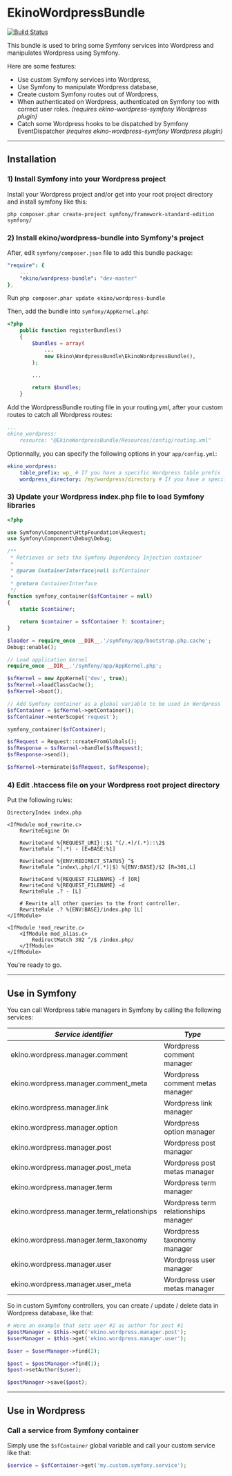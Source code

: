 EkinoWordpressBundle
====================

[![Build Status](https://secure.travis-ci.org/ekino/EkinoWordpressBundle.png?branch=master)](http://travis-ci.org/ekino/EkinoWordpressBundle)

This bundle is used to bring some Symfony services into Wordpress and manipulates Wordpress using Symfony.

Here are some features:

* Use custom Symfony services into Wordpress,
* Use Symfony to manipulate Wordpress database,
* Create custom Symfony routes out of Wordpress,
* When authenticated on Wordpress, authenticated on Symfony too with correct user roles. *(requires ekino-wordpress-symfony Wordpress plugin)*
* Catch some Wordpress hooks to be dispatched by Symfony EventDispatcher *(requires ekino-wordpress-symfony Wordpress plugin)*

---

## Installation

### 1) Install Symfony into your Wordpress project

Install your Wordpress project and/or get into your root project directory and install symfony like this:

`php composer.phar create-project symfony/framework-standard-edition symfony/`

### 2) Install ekino/wordpress-bundle into Symfony's project

After, edit `symfony/composer.json` file to add this bundle package:

```yml
"require": {
    ...
    "ekino/wordpress-bundle": "dev-master"
},
```

Run `php composer.phar update ekino/wordpress-bundle`

Then, add the bundle into `symfony/AppKernel.php`:

```php
<?php
    public function registerBundles()
    {
        $bundles = array(
            ...
            new Ekino\WordpressBundle\EkinoWordpressBundle(),
        );

        ...

        return $bundles;
    }
```

Add the WordpressBundle routing file in your routing.yml, after your custom routes to catch all Wordpress routes:

```yml
...
ekino_wordpress:
    resource: "@EkinoWordpressBundle/Resources/config/routing.xml"
```

Optionnally, you can specify the following options in your `app/config.yml`:

```yml
ekino_wordpress:
    table_prefix: wp_ # If you have a specific Wordpress table prefix
    wordpress_directory: /my/wordpress/directory # If you have a specific Wordpress directory structure
```

### 3) Update your Wordpress index.php file to load Symfony libraries

```php
<?php

use Symfony\Component\HttpFoundation\Request;
use Symfony\Component\Debug\Debug;

/**
 * Retrieves or sets the Symfony Dependency Injection container
 *
 * @param ContainerInterface|null $sfContainer
 *
 * @return ContainerInterface
 */
function symfony_container($sfContainer = null)
{
    static $container;

    return $container = $sfContainer ?: $container;
}

$loader = require_once __DIR__.'/symfony/app/bootstrap.php.cache';
Debug::enable();

// Load application kernel
require_once __DIR__.'/symfony/app/AppKernel.php';

$sfKernel = new AppKernel('dev', true);
$sfKernel->loadClassCache();
$sfKernel->boot();

// Add Symfony container as a global variable to be used in Wordpress
$sfContainer = $sfKernel->getContainer();
$sfContainer->enterScope('request');

symfony_container($sfContainer);

$sfRequest = Request::createFromGlobals();
$sfResponse = $sfKernel->handle($sfRequest);
$sfResponse->send();

$sfKernel->terminate($sfRequest, $sfResponse);
```

### 4) Edit .htaccess file on your Wordpress root project directory

Put the following rules:

```
DirectoryIndex index.php

<IfModule mod_rewrite.c>
    RewriteEngine On

    RewriteCond %{REQUEST_URI}::$1 ^(/.+)/(.*)::\2$
    RewriteRule ^(.*) - [E=BASE:%1]

    RewriteCond %{ENV:REDIRECT_STATUS} ^$
    RewriteRule ^index\.php(/(.*)|$) %{ENV:BASE}/$2 [R=301,L]

    RewriteCond %{REQUEST_FILENAME} -f [OR]
    RewriteCond %{REQUEST_FILENAME} -d
    RewriteRule .? - [L]

    # Rewrite all other queries to the front controller.
    RewriteRule .? %{ENV:BASE}/index.php [L]
</IfModule>

<IfModule !mod_rewrite.c>
    <IfModule mod_alias.c>
        RedirectMatch 302 ^/$ /index.php/
    </IfModule>
</IfModule>
```

You're ready to go.

---

## Use in Symfony

You can call Wordpress table managers in Symfony by calling the following services:

*Service identifier* | *Type*
--- | ---
ekino.wordpress.manager.comment | Wordpress comment manager
ekino.wordpress.manager.comment_meta | Wordpress comment metas manager
ekino.wordpress.manager.link | Wordpress link manager
ekino.wordpress.manager.option | Wordpress option manager
ekino.wordpress.manager.post | Wordpress post manager
ekino.wordpress.manager.post_meta | Wordpress post metas manager
ekino.wordpress.manager.term | Wordpress term manager
ekino.wordpress.manager.term_relationships | Wordpress term relationships manager
ekino.wordpress.manager.term_taxonomy | Wordpress taxonomy manager
ekino.wordpress.manager.user | Wordpress user manager
ekino.wordpress.manager.user_meta | Wordpress user metas manager

So in custom Symfony controllers, you can create / update / delete data in Wordpress database, like that:

```php
# Here an example that sets user #2 as author for post #1
$postManager = $this->get('ekino.wordpress.manager.post');
$userManager = $this->get('ekino.wordpress.manager.user');

$user = $userManager->find(2);

$post = $postManager->find(1);
$post->setAuthor($user);

$postManager->save($post);
```

---

## Use in Wordpress

### Call a service from Symfony container

Simply use the `$sfContainer` global variable and call your custom service like that:

```php
$service = $sfContainer->get('my.custom.symfony.service');
```
